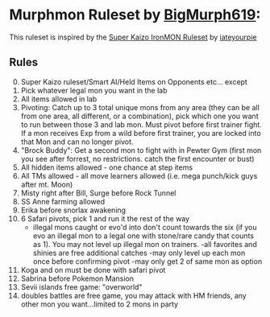 # Murphmon Ruleset by [BigMurph619](https://www.twitch.tv/bigmurph619):

This ruleset is inspired by the [Super Kaizo IronMON Ruleset](https://github.com/PyroMikeGit/SuperKaizoIronMON) by [iateyourpie](https://www.twitch.tv/iateyourpie)

## Rules

0. Super Kaizo ruleset/Smart AI/Held Items on Opponents etc... except
1. Pick whatever legal mon you want in the lab
2. All items allowed in lab
3. Pivoting: Catch up to 3 total unique mons from any area (they can be all from one area, all different, or a combination), pick which one you want to run between those 3 and lab mon. Must pivot before first trainer fight. If a mon receives Exp from a wild before first trainer, you are locked into that Mon and can no longer pivot.
4. "Brock Buddy": Get a second mon to fight with in Pewter Gym (first mon you see after forrest, no restrictions. catch the first encounter or bust)
5. All hidden items allowed - one chance at step items
6. All TMs allowed - all move learners allowed (i.e. mega punch/kick guys after mt. Moon)
7. Misty right after Bill, Surge before Rock Tunnel
8. SS Anne farming allowed
9. Erika before snorlax awakening
10. 6 Safari pivots, pick 1 and run it the rest of the way
    - illegal mons caught or evo'd into don't count towards the six (if you evo an illegal mon to a legal one with stone/rare candy that counts as 1). You may not level up illegal mon on trainers.
    -all favorites and shinies are free additional catches 
    -may only level up each mon once before confirming pivot
    -may only get 2 of same mon as option
11. Koga and on must be done with safari pivot
12. Sabrina before Pokemon Mansion
13. Sevii islands free game: "overworld"
14. doubles battles are free game, you may attack with HM friends, any other mon you want...limited to 2 mons in party
